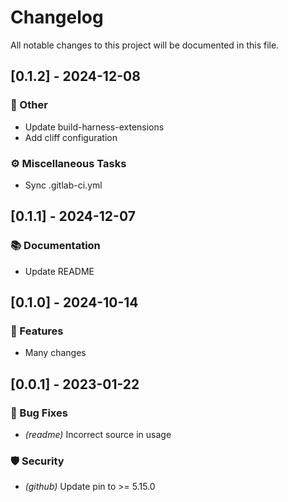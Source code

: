# Changelog

All notable changes to this project will be documented in this file.

## [0.1.2] - 2024-12-08

### 💼 Other

- Update build-harness-extensions
- Add cliff configuration

### ⚙️ Miscellaneous Tasks

- Sync .gitlab-ci.yml

## [0.1.1] - 2024-12-07

### 📚 Documentation

- Update README

## [0.1.0] - 2024-10-14

### 🚀 Features

- Many changes

## [0.0.1] - 2023-01-22

### 🐛 Bug Fixes

- *(readme)* Incorrect source in usage

### 🛡️ Security

- *(github)* Update pin to >= 5.15.0

<!-- generated by git-cliff -->
